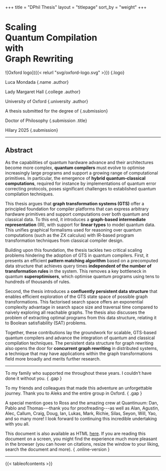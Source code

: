 +++
title = "DPhil Thesis"
layout = "titlepage"
sort_by = "weight"
+++

# Scaling<br />Quantum Compilation<br />with<br />Graph Rewriting

<!-- prettier-ignore-start -->
![Oxford logo]({{< relurl "svg/oxford-logo.svg" >}})
{.logo}

Luca Mondada
{.name .author}

Lady Margaret Hall
{.college .author}

University of Oxford
{.university .author}

A thesis submitted for the degree of
{.submission}

Doctor of Philosophy
{.submission .title}

Hilary 2025
{.submission}
<!-- prettier-ignore-end -->

---

<div class="abstract">

## Abstract

As the capabilities of quantum hardware advance and their architectures become
more complex, **quantum compilers** must evolve to optimise increasingly large
programs and support a growing range of computational primitives. In particular,
the emergence of **hybrid quantum-classical computations**, required for
instance by implementations of quantum error correcting protocols, poses
significant challenges to established quantum compilation techniques.

This thesis argues that **graph transformation systems (GTS)** offer a
principled foundation for compiler platforms that can express arbitrary hardware
primitives and support computations over both quantum and classical data. To
this end, it introduces a **graph-based intermediate representation** (IR), with
support for **linear types** to model quantum data. This unifies graphical
formalisms used for reasoning over quantum computations (such as the ZX
calculus) with IR-based program transformation techniques from classical
compiler design.

Building upon this foundation, the thesis tackles two critical scaling problems
hindering the adoption of GTS in quantum compilers. First, it presents an
efficient **pattern matching algorithm** based on a precomputed data structure
that achieves query times **independent of the number of transformation rules**
in the system. This removes a key bottleneck in quantum **superoptimisers**,
which optimise quantum programs using tens to hundreds of thousands of rules.

Second, the thesis introduces a **confluently persistent data structure** that
enables efficient exploration of the GTS state space of possible graph
transformations. This factorised search space offers an exponential complexity
advantage in search space size and traversal time compared to naively exploring
all reachable graphs. The thesis also discusses the problem of extracting
optimal programs from this data structure, relating it to Boolean satisfiability
(SAT) problems.

Together, these contributions lay the groundwork for scalable, GTS-based quantum
compilers and advance the integration of quantum and classical compilation
techniques. The persistent data structure for graph rewriting also opens the
door for **concurrent graph rewriting** in distributed systems, a technique that
may have applications within the graph transformations field more broadly and
merits further research.

</div>

---

<div class="left-of-toc">
<div class="acknowledgements"><div>

<!-- prettier-ignore -->
To my family who supported me throughout these years. I couldn’t have done it without you.
{ .gap }

<!-- prettier-ignore -->
To my friends and colleagues that made this adventure an unforgettable journey.
Thank you to Aleks and the entire group in Oxford.
{ .gap }

A special mention goes to Ross and the amazing crew at Quantinuum: Dan, Pablo
and Thomas---thank you for proofreading---as well as Alan, Agustin, Alec,
Callum, Craig, Doug, Ian, Lukas, Mark, Richie, Silas, Seyon, Will, Yao, and so
many more! I look forward to continuing this incredible undertaking with you
all.

</div></div>

<!-- prettier-ignore -->
This document is also available as HTML
[here](https://luca.mondada.net/dphil-thesis). If you are reading this document
on a screen, you might find the experience much more pleasant in the browser (you can hover on citations, resize the window to your liking, search the document and more).
{ .online-version }

</div>

---

{{< tableofcontents >}}
